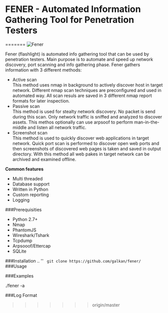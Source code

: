 
FENER - Automated Information Gathering Tool for Penetration Testers 
=====

=======
![](https://github.com/galkan/fener/blob/master/images/fener_desc3.png "Fener")  


Fener (flashlight) is automated info gathering tool that can be used by penetration testers. Main purpose is to automate and speed up network discovery, port scanning and info gathering phase.
Fener gathers information with 3 different methods:

- Active scan  
This method uses nmap in background to actively discover host in target network. Different nmap scan techniques are preconfigured and used in automated way. All scan resuls are saved in 3 different nmap report formats for later inspection. 
- Passive scan  
This method is used for stealty network discovery. No packet is send during this scan. Only network traffic is sniffed and analyzed to discover assets. This methos optionally can use arpsoof to perform man-in-the-middle and listen all network traffic. 
- Screenshot scan   
This method is used to quickly discover web applications in target network. Quick port scan is performed to discover open web ports and then screenshots of discovered web pages is taken and saved in output directory. With this method all web pakes in target network can be archived and examined offline. 

**Common features**
- Multi threaded 
- Database support
- Written in Python
- Custom reporting
- Logging 


###Prerequisities
- Python 2.7+ 
- Nmap
- PhantomJS
- Wireshark/Tshark
- Tcpdump
- Arpsooof/Ettercap
- SQLite


###Installation
..
''
`` 
git clone https://github.com/galkan/fener/
`` 
###Usage



###Examples 

./fener -a 

###Log Format
>>>>>>> origin/master
